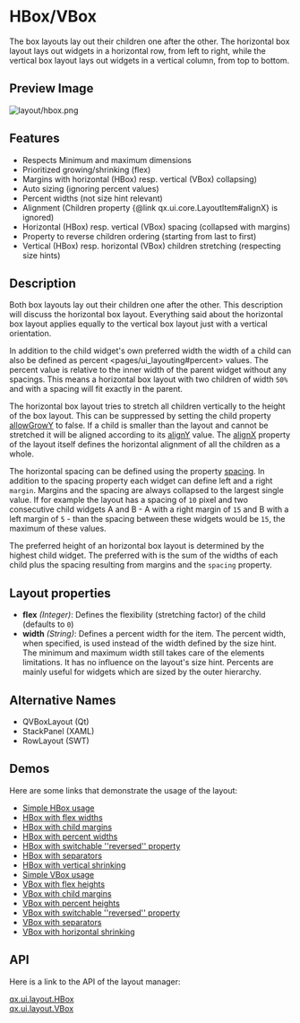 HBox/VBox
=========

The box layouts lay out their children one after the other. The
horizontal box layout lays out widgets in a horizontal row, from left to
right, while the vertical box layout lays out widgets in a vertical
column, from top to bottom.

Preview Image
-------------

![layout/hbox.png](/pages/layout/hbox.png)

Features
--------

-   Respects Minimum and maximum dimensions
-   Prioritized growing/shrinking (flex)
-   Margins with horizontal (HBox) resp. vertical (VBox) collapsing)
-   Auto sizing (ignoring percent values)
-   Percent widths (not size hint relevant)
-   Alignment (Children property {@link qx.ui.core.LayoutItem\#alignX}
    is ignored)
-   Horizontal (HBox) resp. vertical (VBox) spacing (collapsed with
    margins)
-   Property to reverse children ordering (starting from last to first)
-   Vertical (HBox) resp. horizontal (VBox) children stretching
    (respecting size hints)

Description
-----------

Both box layouts lay out their children one after the other. This
description will discuss the horizontal box layout. Everything said
about the horizontal box layout applies equally to the vertical box
layout just with a vertical orientation.

In addition to the child widget's own preferred width the width of a
child can also be defined as percent \<pages/ui\_layouting\#percent\>
values. The percent value is relative to the inner width of the parent
widget without any spacings. This means a horizontal box layout with two
children of width `50%` and with a spacing will fit exactly in the
parent.

The horizontal box layout tries to stretch all children vertically to
the height of the box layout. This can be suppressed by setting the
child property
[allowGrowY](http://demo.qooxdoo.org/%{version}/apiviewer/#qx.ui.core.LayoutItem~setAllowGrowY)
to false. If a child is smaller than the layout and cannot be stretched
it will be aligned according to its
[alignY](http://demo.qooxdoo.org/%{version}/apiviewer/#qx.ui.core.LayoutItem~setAlignY)
value. The
[alignX](http://demo.qooxdoo.org/%{version}/apiviewer/#qx.ui.layout.HBox~setAlignX)
property of the layout itself defines the horizontal alignment of all
the children as a whole.

The horizontal spacing can be defined using the property
[spacing](http://demo.qooxdoo.org/%{version}/apiviewer/#qx.ui.layout.HBox~setSpacing).
In addition to the spacing property each widget can define left and a
right `margin`. Margins and the spacing are always collapsed to the
largest single value. If for example the layout has a spacing of `10`
pixel and two consecutive child widgets A and B - A with a right margin
of `15` and B with a left margin of `5` - than the spacing between these
widgets would be `15`, the maximum of these values.

The preferred height of an horizontal box layout is determined by the
highest child widget. The preferred with is the sum of the widths of
each child plus the spacing resulting from margins and the `spacing`
property.

Layout properties
-----------------

-   **flex** *(Integer)*: Defines the flexibility (stretching factor) of
    the child (defaults to `0`)
-   **width** *(String)*: Defines a percent width for the item. The
    percent width, when specified, is used instead of the width defined
    by the size hint. The minimum and maximum width still takes care of
    the elements limitations. It has no influence on the layout's size
    hint. Percents are mainly useful for widgets which are sized by the
    outer hierarchy.

Alternative Names
-----------------

-   QVBoxLayout (Qt)
-   StackPanel (XAML)
-   RowLayout (SWT)

Demos
-----

Here are some links that demonstrate the usage of the layout:

-   [Simple HBox
    usage](http://demo.qooxdoo.org/%{version}/demobrowser/#layout~HBox.html)
-   [HBox with flex
    widths](http://demo.qooxdoo.org/%{version}/demobrowser/#layout~HBox_Flex.html)
-   [HBox with child
    margins](http://demo.qooxdoo.org/%{version}/demobrowser/#layout~HBox_Margin.html)
-   [HBox with percent
    widths](http://demo.qooxdoo.org/%{version}/demobrowser/#layout~HBox_Percent.html)
-   [HBox with switchable ''reversed''
    property](http://demo.qooxdoo.org/%{version}/demobrowser/#layout~HBox_Reversed.html)
-   [HBox with
    separators](http://demo.qooxdoo.org/%{version}/demobrowser/#layout~HBox_Separator.html)
-   [HBox with vertical
    shrinking](http://demo.qooxdoo.org/%{version}/demobrowser/#layout~HBox_ShrinkY.html)
-   [Simple VBox
    usage](http://demo.qooxdoo.org/%{version}/demobrowser/#layout~VBox.html)
-   [VBox with flex
    heights](http://demo.qooxdoo.org/%{version}/demobrowser/#layout~VBox_Flex.html)
-   [VBox with child
    margins](http://demo.qooxdoo.org/%{version}/demobrowser/#layout~VBox_Margin.html)
-   [VBox with percent
    heights](http://demo.qooxdoo.org/%{version}/demobrowser/#layout~VBox_Percent.html)
-   [VBox with switchable ''reversed''
    property](http://demo.qooxdoo.org/%{version}/demobrowser/#layout~VBox_Reversed.html)
-   [VBox with
    separators](http://demo.qooxdoo.org/%{version}/demobrowser/#layout~VBox_Separator.html)
-   [VBox with horizontal
    shrinking](http://demo.qooxdoo.org/%{version}/demobrowser/#layout~VBox_ShrinkX.html)

API
---

Here is a link to the API of the layout manager:

[qx.ui.layout.HBox](http://demo.qooxdoo.org/%{version}/apiviewer/index.html#qx.ui.layout.HBox)\
[qx.ui.layout.VBox](http://demo.qooxdoo.org/%{version}/apiviewer/index.html#qx.ui.layout.VBox)
